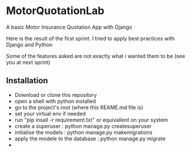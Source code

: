 # MotorQuotationLab
A basic Motor Insurance Quotation App with Django

Here is the result of the first sprint.
I tried to apply best practices with Django and Python

Some of the features asked are not exactly what i wanted them to be (see you at next sprint)

## Installation
- Download or clone this repository
- open a shell with python installed
- go to the project's root (where this REAME.md file is)
- set your virtual env if needed
- run "pip insall -r requirement.txt" or equivallent on your system
- create a superuser : python manage.py createsuperuser
- initialise the models : python manage.py makemigrations
- apply the modele to the database : python manage.py migrate
- 

